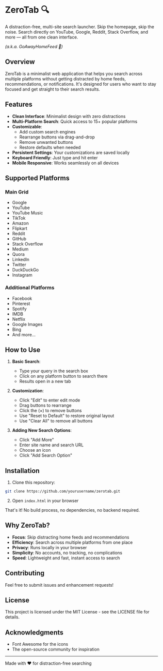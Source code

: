 # ZeroTab 🔍

A distraction-free, multi-site search launcher. Skip the homepage, skip the noise. Search directly on YouTube, Google, Reddit, Stack Overflow, and more — all from one clean interface.

*(a.k.a. GoAwayHomeFeed 🔕)*

## Overview

ZeroTab is a minimalist web application that helps you search across multiple platforms without getting distracted by home feeds, recommendations, or notifications. It's designed for users who want to stay focused and get straight to their search results.

## Features

- **Clean Interface**: Minimalist design with zero distractions
- **Multi-Platform Search**: Quick access to 15+ popular platforms
- **Customizable**:
  - Add custom search engines
  - Rearrange buttons via drag-and-drop
  - Remove unwanted buttons
  - Restore defaults when needed
- **Persistent Settings**: Your customizations are saved locally
- **Keyboard Friendly**: Just type and hit enter
- **Mobile Responsive**: Works seamlessly on all devices

## Supported Platforms

### Main Grid
- Google
- YouTube
- YouTube Music
- TikTok
- Amazon
- Flipkart
- Reddit
- GitHub
- Stack Overflow
- Medium
- Quora
- LinkedIn
- Twitter
- DuckDuckGo
- Instagram

### Additional Platforms
- Facebook
- Pinterest
- Spotify
- IMDB
- Netflix
- Google Images
- Bing
- And more...

## How to Use

1. **Basic Search**:
   - Type your query in the search box
   - Click on any platform button to search there
   - Results open in a new tab

2. **Customization**:
   - Click "Edit" to enter edit mode
   - Drag buttons to rearrange
   - Click the (×) to remove buttons
   - Use "Reset to Default" to restore original layout
   - Use "Clear All" to remove all buttons

3. **Adding New Search Options**:
   - Click "Add More"
   - Enter site name and search URL
   - Choose an icon
   - Click "Add Search Option"

## Installation

1. Clone this repository:
```bash
git clone https://github.com/yourusername/zerotab.git
```

2. Open `index.html` in your browser

That's it! No build process, no dependencies, no backend required.

## Why ZeroTab?

- **Focus**: Skip distracting home feeds and recommendations
- **Efficiency**: Search across multiple platforms from one place
- **Privacy**: Runs locally in your browser
- **Simplicity**: No accounts, no tracking, no complications
- **Speed**: Lightweight and fast, instant access to search

## Contributing

Feel free to submit issues and enhancement requests!

## License

This project is licensed under the MIT License - see the LICENSE file for details.

## Acknowledgments

- Font Awesome for the icons
- The open-source community for inspiration

---

Made with ❤️ for distraction-free searching 